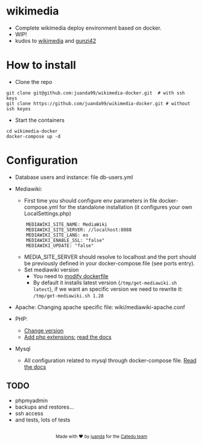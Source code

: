 # wikimedia
- Complete wikimedia deploy environment based on docker.
- WIP!
- kudos to [wikimedia](https://github.com/wikimedia/mediawiki-docker) and [gunzi42](https://github.com/gunzi42/mediawiki-docker)

# How to install
- Clone the repo
```
git clone git@github.com:juanda99/wikimedia-docker.git  # with ssh keys
git clone https://github.com/juanda99/wikimedia-docker.git # without ssh keyes
```
- Start the containers
```
cd wikimedia-docker
docker-compose up -d
```

# Configuration
- Database users and instance: file db-users.yml
- Mediawiki:
  - First time you should configure env parameters in file docker-compose.yml for the standalone installation (it configures your own LocalSettings.php)
  ```
      MEDIAWIKI_SITE_NAME: MediaWiki
      MEDIAWIKI_SITE_SERVER: //localhost:8088
      MEDIAWIKI_SITE_LANG: es
      MEDIAWIKI_ENABLE_SSL: "false"
      MEDIAWIKI_UPDATE: "false"
  ```
  - MEDIA_SITE_SERVER should resolve to localhost and the port should be previously defined in your docker-compose.file (see ports entry).
  - Set mediawiki version
    - You need to [modify dockerfile](https://github.com/juanda99/wikimedia-docker/blob/master/wiki/Dockerfile#L41)
    - By default it installs latest version (```/tmp/get-mediawiki.sh latest```), if we want an specific version we need to rewrite it: ```/tmp/get-mediawiki.sh 1.28 ```

- Apache:
  Changing apache specific file: wiki/mediawiki-apache.conf

- PHP:
  - [Change version](https://github.com/juanda99/wikimedia-docker/blob/master/wiki/Dockerfile#L1)
  - [Add php extensions:](https://github.com/juanda99/wikimedia-docker/blob/master/wiki/Dockerfile:L18-21) [read the docs](https://hub.docker.com/_/php/)
- Mysql
  - All configuration related to mysql through docker-compose file.  [Read the docs](https://hub.docker.com/_/mysql/)
  
## TODO
- phpmyadmin
- backups and restores... 
- ssh access
- and tests, lots of tests

##  
  <div align="center">
  <sub>Made with ❤︎ by <a href="https://twitter.com/juanda99">juanda</a> for the <a href="https://twitter.com/catedu_es">Catedu team</a></sub>
</div>
  
  
